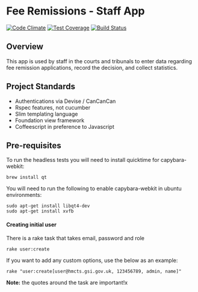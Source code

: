 # Fee Remissions - Staff App
[![Code Climate](https://codeclimate.com/github/ministryofjustice/fr-staffapp/badges/gpa.svg)](https://codeclimate.com/github/ministryofjustice/fr-staffapp) [![Test Coverage](https://codeclimate.com/github/ministryofjustice/fr-staffapp/badges/coverage.svg)](https://codeclimate.com/github/ministryofjustice/fr-staffapp) [![Build Status](https://travis-ci.org/ministryofjustice/fr-staffapp.svg?branch=master)](https://travis-ci.org/ministryofjustice/fr-staffapp)

## Overview

This app is used by staff in the courts and tribunals to enter data regarding fee remission applications, 
record the decision, and collect statistics.

## Project Standards

- Authentications via Devise / CanCanCan
- Rspec features, not cucumber
- Slim templating language
- Foundation view framework
- Coffeescript in preference to Javascript

## Pre-requisites
To run the headless tests you will need to install quicktime for capybara-webkit:
```
brew install qt 
```
You will need to run the following to enable capybara-webkit in ubuntu environments:
```
sudo apt-get install libqt4-dev
sudo apt-get install xvfb
```

#### Creating initial user
There is a rake task that takes email, password and role

```
rake user:create
```

If you want to add any custom options, use the below as an example:

```
rake "user:create[user@hmcts.gsi.gov.uk, 123456789, admin, name]"
```
__Note:__ the quotes around the task are important!x
